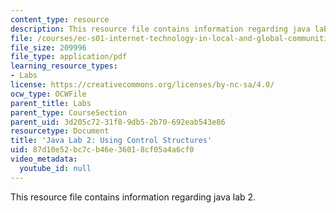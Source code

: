 ```yaml
---
content_type: resource
description: This resource file contains information regarding java lab 2.
file: /courses/ec-s01-internet-technology-in-local-and-global-communities-spring-2005-summer-2005/87d10e52bc7cb46e36018cf05a4a6cf0_MITEC_S01S05_variab_opera.pdf
file_size: 209996
file_type: application/pdf
learning_resource_types:
- Labs
license: https://creativecommons.org/licenses/by-nc-sa/4.0/
ocw_type: OCWFile
parent_title: Labs
parent_type: CourseSection
parent_uid: 3d205c72-31f8-9db5-2b70-692eab543e86
resourcetype: Document
title: 'Java Lab 2: Using Control Structures'
uid: 87d10e52-bc7c-b46e-3601-8cf05a4a6cf0
video_metadata:
  youtube_id: null
---
```

This resource file contains information regarding java lab 2.